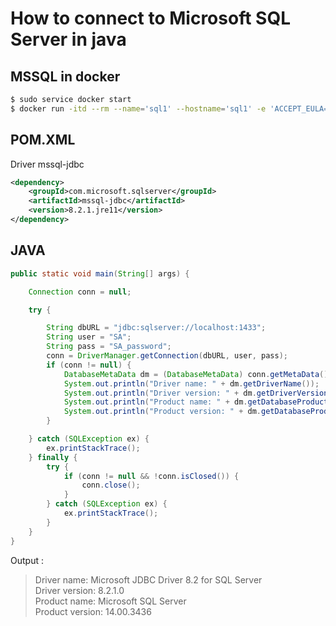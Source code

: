 # How to connect to Microsoft SQL Server in java


## MSSQL in docker

```bash
$ sudo service docker start  
$ docker run -itd --rm --name='sql1' --hostname='sql1' -e 'ACCEPT_EULA=Y' -e 'SA_PASSWORD=SA_password' -p 1433:1433 -v $HOME/workspace/docker/mssql/data:/var/opt/mssql/data mcr.microsoft.com/mssql/server:2017-latest  

```

## POM.XML

Driver mssql-jdbc  

```xml
<dependency>
	<groupId>com.microsoft.sqlserver</groupId>
	<artifactId>mssql-jdbc</artifactId>
	<version>8.2.1.jre11</version>
</dependency>

```

## JAVA
  

```java
public static void main(String[] args) {

	Connection conn = null;

	try {

		String dbURL = "jdbc:sqlserver://localhost:1433";
		String user = "SA";
		String pass = "SA_password";
		conn = DriverManager.getConnection(dbURL, user, pass);
		if (conn != null) {
			DatabaseMetaData dm = (DatabaseMetaData) conn.getMetaData();
			System.out.println("Driver name: " + dm.getDriverName());
			System.out.println("Driver version: " + dm.getDriverVersion());
			System.out.println("Product name: " + dm.getDatabaseProductName());
			System.out.println("Product version: " + dm.getDatabaseProductVersion());
		}

	} catch (SQLException ex) {
		ex.printStackTrace();
	} finally {
		try {
			if (conn != null && !conn.isClosed()) {
				conn.close();
			}
		} catch (SQLException ex) {
			ex.printStackTrace();
		}
	}
}
```

Output :  

> Driver name: Microsoft JDBC Driver 8.2 for SQL Server  
> Driver version: 8.2.1.0  
> Product name: Microsoft SQL Server  
> Product version: 14.00.3436  
